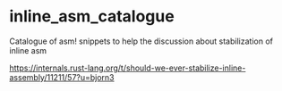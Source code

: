 # inline_asm_catalogue

Catalogue of asm! snippets to help the discussion about stabilization of inline asm 

https://internals.rust-lang.org/t/should-we-ever-stabilize-inline-assembly/11211/57?u=bjorn3

